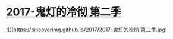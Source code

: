 # [2017-鬼灯的冷彻 第二季](http://bangumi.bilibili.com/anime/6447)
![](https://bilicoverimg.github.io/2017/2017-鬼灯的冷彻 第二季.jpg)
